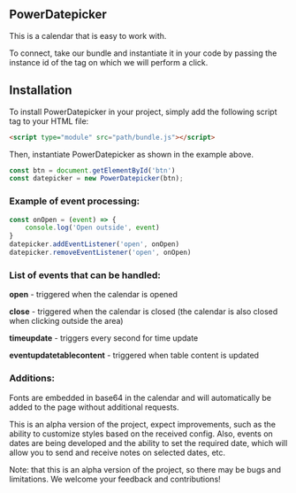 ## PowerDatepicker

This is a calendar that is easy to work with.

To connect, take our bundle and instantiate it in your code by passing the instance id of the tag on which we will perform a click.

## Installation
To install PowerDatepicker in your project, simply add the following script tag to your HTML file:

```html
<script type="module" src="path/bundle.js"></script>
```

Then, instantiate PowerDatepicker as shown in the example above.

```javascript
const btn = document.getElementById('btn')
const datepicker = new PowerDatepicker(btn);
```

### Example of event processing:
```javascript
const onOpen = (event) => {
    console.log('Open outside', event)
}
datepicker.addEventListener('open', onOpen)
datepicker.removeEventListener('open', onOpen)
```

### List of events that can be handled:

**open** - triggered when the calendar is opened

**close** - triggered when the calendar is closed (the calendar is also closed when clicking outside the area)

**timeupdate** - triggers every second for time update

**eventupdatetablecontent** - triggered when table content is updated

### Additions:

Fonts are embedded in base64 in the calendar and will automatically be added to the page without additional requests.

This is an alpha version of the project, expect improvements, such as the ability to customize styles based on the received config. Also, events on dates are being developed and the ability to set the required date, which will allow you to send and receive notes on selected dates, etc.



Note: that this is an alpha version of the project, so there may be bugs and limitations. We welcome your feedback and contributions!